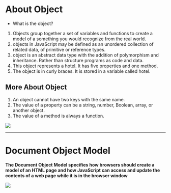 
# About Object 
- What is the object?

1. Objects group together a set of variables and functions to create a model of a something you would recognize from the real world.
2. objects in JavaScript may be defined as an unordered collection of related data, of primitive or reference types.
3. object is an abstract data type with the addition of polymorphism and inheritance. Rather than structure programs as code and data.
4. This object represents a hotel. It has five properties and one method.
5. The object is in curly braces. It is stored in a variable called hotel. 

## More About Object
1. An object cannot have two keys with the same name.
2. The value of a property can be a string, number, Boolean, array, or another object.
3. The value of a method is always a function.

![](https://image.slidesharecdn.com/introductiontooojs-140127004826-phpapp01/95/introduction-to-object-oriented-javascript-6-638.jpg?cb=1390783865)


--------------------------------------------------------------------

# Document Object Model
**The Document Object Model specifies how browsers should create a model of an HTML page and how JavaScript can access and update the contents of a web page while it is in the browser window**









![](https://simplesnippets.tech/wp-content/uploads/2018/10/what-is-document-object-model-in-JS-featured-image.jpg)
